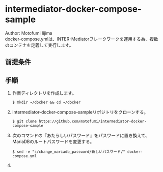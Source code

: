 # intermediator-docker-compose-sample
Author: Motofumi Iijima  
docker-compose.ymlは、INTER-Mediatorフレークワークを運用する為、複数のコンテナを定義して実行します。


## 前提条件


## 手順
1. 作業ディレクトリを作成します。    

    ```
    $ mkdir ~/docker && cd ~/docker
    ```

1. intermediator-docker-compose-sampleリポジトリをクローンする。

    ```
    $ git clone https://github.com/motofumi/intermediator-docker-compose-sample
    ```

1. 次のコマンドの『あたらしいパスワード』をパスワードに置き換えて、MariaDBのルートパスワードを変更する。

    ```
    $ sed -e "s/change_mariadb_password/新しいパスワード/" docker-compose.yml
    ```

1.










